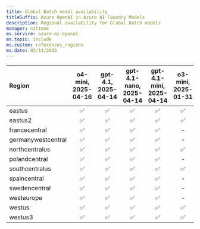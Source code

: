 ```yaml
---
title: Global Batch model availability
titleSuffix: Azure OpenAI in Azure AI Foundry Models
description: Regional availability for Global Batch models
manager: nitinme
ms.service: azure-ai-openai
ms.topic: include
ms.custom: references_regions
ms.date: 02/14/2025
---
```



| **Region**     | **o4-mini**, **2025-04-16**   | **gpt-4.1**, **2025-04-14**   | **gpt-4.1-nano**, **2025-04-14**   | **gpt-4.1-mini**, **2025-04-14**   | **o3-mini**, **2025-01-31**   | **gpt-4o**, **2024-08-06**   | **gpt-4o-mini**, **2024-07-18**   |
|:-------------------|:---------------------------:|:---------------------------:|:--------------------------------:|:--------------------------------:|:---------------------------:|:--------------------------:|:-------------------------------:|
| eastus             | ✅                        | ✅                        | ✅                             | ✅                             | ✅                        | ✅                       | ✅                            |
| eastus2            | ✅                        | ✅                        | ✅                             | ✅                             | ✅                        | ✅                       | ✅                            |
| francecentral      | ✅                        | ✅                        | ✅                             | ✅                             | -                       | ✅                       | ✅                            |
| germanywestcentral | ✅                        | ✅                        | ✅                             | ✅                             | -                       | ✅                       | ✅                            |
| northcentralus     | ✅                        | ✅                        | ✅                             | ✅                             | ✅                        | ✅                       | ✅                            |
| polandcentral      | ✅                        | ✅                        | ✅                             | ✅                             | -                       | ✅                       | ✅                            |
| southcentralus     | ✅                        | ✅                        | ✅                             | ✅                             | ✅                        | ✅                       | ✅                            |
| spaincentral       | ✅                        | ✅                        | ✅                             | ✅                             | -                       | -                      | -                           |
| swedencentral      | ✅                        | ✅                        | ✅                             | ✅                             | -                       | ✅                       | ✅                            |
| westeurope         | ✅                        | ✅                        | ✅                             | ✅                             | -                       | ✅                       | ✅                            |
| westus             | ✅                        | ✅                        | ✅                             | ✅                             | ✅                        | ✅                       | ✅                            |
| westus3            | ✅                        | ✅                        | ✅                             | ✅                             | ✅                        | ✅                       | ✅                            |
